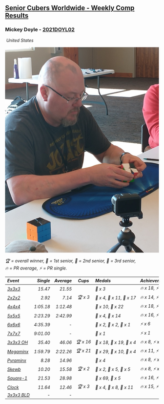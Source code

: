<style>table {white-space: nowrap;}</style>
<link rel="stylesheet" type="text/css" href="/scw-comp/css/flags.css" />

## [Senior Cubers Worldwide - Weekly Comp Results](/scw-comp/results/)
### Mickey Doyle - [2021DOYL02](https://www.worldcubeassociation.org/persons/2021DOYL02)

<i class="flag flag-US" />&nbsp;United States

![Mickey Doyle](1644595509.jpg)

<span style="white-space: nowrap;">🏆 = overall winner</span>, <span style="white-space: nowrap;">🥇 = 1st senior</span>, <span style="white-space: nowrap;">🥈 = 2nd senior</span>, <span style="white-space: nowrap;">🥉 = 3rd senior</span>, <span style="white-space: nowrap;">🔥 = PR average</span>, <span style="white-space: nowrap;">⚡ = PR single</span>.

| Event | Single | Average | Cups | Medals | Achievements|
| :-- | --: | --: | :--: | :-- | :-- |
| [3x3x3](333.md) | 15.47 | 21.55 |  | 🥉 x 3 | 🔥 x 18, ⚡ x 14 |
| [2x2x2](222.md) | 2.92 | 7.14 | 🏆 x 3 | 🥇 x 4, 🥈 x 11, 🥉 x 17 | 🔥 x 14, ⚡ x 14 |
| [4x4x4](444.md) | 1:05.18 | 1:12.48 |  | 🥈 x 10, 🥉 x 22 | 🔥 x 18, ⚡ x 14 |
| [5x5x5](555.md) | 2:23.29 | 2:42.99 |  | 🥈 x 4, 🥉 x 14 | 🔥 x 16, ⚡ x 13 |
| [6x6x6](666.md) | 4:35.39 | - |  | 🥇 x 2, 🥈 x 2, 🥉 x 1 | ⚡ x 6 |
| [7x7x7](777.md) | 9:01.00 | - |  | 🥈 x 1 | ⚡ x 1 |
| [3x3x3 OH](333oh.md) | 35.40 | 46.06 | 🏆 x 16 | 🥇 x 18, 🥈 x 19, 🥉 x 4 | 🔥 x 8, ⚡ x 9 |
| [Megaminx](minx.md) | 1:59.79 | 2:22.26 | 🏆 x 21 | 🥇 x 29, 🥈 x 10, 🥉 x 4 | 🔥 x 11, ⚡ x 18 |
| [Pyraminx](pyram.md) | 8.28 | 14.96 |  | 🥉 x 4 | 🔥 x 8, ⚡ x 7 |
| [Skewb](skewb.md) | 10.20 | 15.58 | 🏆 x 2 | 🥇 x 2, 🥈 x 5, 🥉 x 5 | 🔥 x 8, ⚡ x 6 |
| [Square-1](sq1.md) | 21.53 | 28.98 |  | 🥈 x 69, 🥉 x 5 | 🔥 x 16, ⚡ x 10 |
| [Clock](clock.md) | 11.64 | 12.46 | 🏆 x 3 | 🥇 x 4, 🥈 x 8, 🥉 x 11 | 🔥 x 15, ⚡ x 14 |
| [3x3x3 BLD](333bf.md) | - | - |  |  |  |

<!-- Global site tag (gtag.js) - Google Analytics -->
<script async src="https://www.googletagmanager.com/gtag/js?id=UA-86348435-3"></script>
<script>window.dataLayer = window.dataLayer || []; function gtag() {dataLayer.push(arguments);} gtag('js', new Date()); gtag('config', 'UA-86348435-3');</script>
